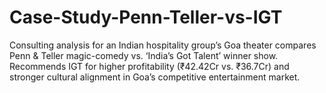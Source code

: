 # Case-Study-Penn-Teller-vs-IGT
Consulting analysis for an Indian hospitality group’s Goa theater compares Penn &amp; Teller magic-comedy vs. ‘India’s Got Talent’ winner show. Recommends IGT for higher profitability (₹42.42Cr vs. ₹36.7Cr) and stronger cultural alignment in Goa’s competitive entertainment market.
